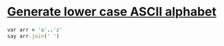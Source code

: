 [1]: http://rosettacode.org/wiki/Generate_lower_case_ASCII_alphabet

# [Generate lower case ASCII alphabet][1]

```ruby
var arr = 'a'..'z'
say arr.join(' ')
```

